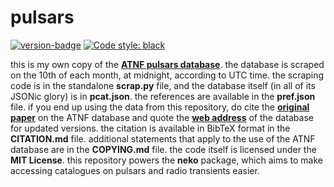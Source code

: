 # pulsars

[![version-badge](https://img.shields.io/badge/version-v0.1-green)]()
[![Code style: black](https://img.shields.io/badge/code%20style-black-000000.svg)](https://github.com/psf/black)

this is my own copy of the [**ATNF pulsars database**](https://www.atnf.csiro.au/research/pulsar/psrcat/). the database is scraped on the 10th of each month, at midnight, according to UTC time. the scraping code is in the standalone **scrap.py** file, and the database itself (in all of its JSONic glory) is in **pcat.json**. the references are available in the **pref.json** file. if you end up using the data from this repository, do cite the [**original paper**]((http://adsabs.harvard.edu/abs/2005AJ....129.1993M)) on the ATNF database and quote the [**web address**](http://www.atnf.csiro.au/research/pulsar/psrcat) of the database for updated versions. the citation is available in BibTeX format in the **CITATION.md** file. additional statements that apply to the use of the ATNF database are in the **COPYING.md** file. the code itself is licensed under the **MIT License**. this repository powers the **neko** package, which aims to make accessing catalogues on pulsars and radio transients easier.